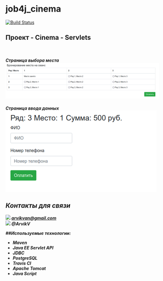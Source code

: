 # job4j_cinema
[![Build Status](https://app.travis-ci.com/ArvikVan/job4j_cinema.svg?branch=master)](https://app.travis-ci.com/ArvikVan/job4j_cinema)
## Проект - Cinema - Servlets
<br><i><h4>Страница выбора меcта
![](src/main/images/cinema1.png)
<br><i><h4>Страница ввода данных
![](src/main/images/cinema2.png)

## Контакты для связи<br>
<img src="https://img.icons8.com/clouds/100/000000/gmail-new.png" width="10"/> arvikvan@gmail.com<br>
<img src="https://img.icons8.com/color/100/000000/telegram-app--v2.png" width="10"/> @ArvikV

##Используемые технологии:
- Maven
- Java EE Servlet API
- JDBC
- PostgreSQL
- Travis CI
- Apache Tomcat
- Java Script

